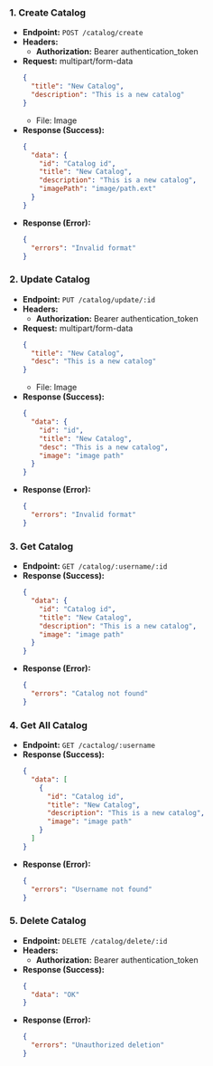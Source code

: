 ### 1. Create Catalog

- **Endpoint:** `POST /catalog/create`
- **Headers:**
  - **Authorization:** Bearer authentication_token
- **Request:** multipart/form-data
  ```json
  {
    "title": "New Catalog",
    "description": "This is a new catalog"
  }
  ```
  - File: Image
- **Response (Success):**
  ```json
  {
    "data": {
      "id": "Catalog id",
      "title": "New Catalog",
      "description": "This is a new catalog",
      "imagePath": "image/path.ext"
    }
  }
  ```
- **Response (Error):**
  ```json
  {
    "errors": "Invalid format"
  }
  ```

### 2. Update Catalog

- **Endpoint:** `PUT /catalog/update/:id`
- **Headers:**
  - **Authorization:** Bearer authentication_token
- **Request:** multipart/form-data
  ```json
  {
    "title": "New Catalog",
    "desc": "This is a new catalog"
  }
  ```
  - File: Image
- **Response (Success):**
  ```json
  {
    "data": {
      "id": "id",
      "title": "New Catalog",
      "desc": "This is a new catalog",
      "image": "image path"
    }
  }
  ```
- **Response (Error):**
  ```json
  {
    "errors": "Invalid format"
  }
  ```

### 3. Get Catalog

- **Endpoint:** `GET /catalog/:username/:id`
- **Response (Success):**
  ```json
  {
    "data": {
      "id": "Catalog id",
      "title": "New Catalog",
      "description": "This is a new catalog",
      "image": "image path"
    }
  }
  ```
- **Response (Error):**
  ```json
  {
    "errors": "Catalog not found"
  }
  ```

### 4. Get All Catalog

- **Endpoint:** `GET /cactalog/:username`
- **Response (Success):**
  ```json
  {
    "data": [
      {
        "id": "Catalog id",
        "title": "New Catalog",
        "description": "This is a new catalog",
        "image": "image path"
      }
    ]
  }
  ```
- **Response (Error):**
  ```json
  {
    "errors": "Username not found"
  }
  ```

### 5. Delete Catalog

- **Endpoint:** `DELETE /catalog/delete/:id`
- **Headers:**
  - **Authorization:** Bearer authentication_token
- **Response (Success):**
  ```json
  {
    "data": "OK"
  }
  ```
- **Response (Error):**
  ```json
  {
    "errors": "Unauthorized deletion"
  }
  ```
